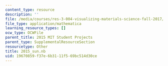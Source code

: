 ```yaml
---
content_type: resource
description: ''
file: /media/courses/res-3-004-visualizing-materials-science-fall-2017/19670859f37e6b3111f569bc514d30ce_2015_sun.nb
file_type: application/mathematica
learning_resource_types: []
ocw_type: OCWFile
parent_title: 2015 MIT Student Projects
parent_type: SupplementalResourceSection
resourcetype: Other
title: 2015_sun.nb
uid: 19670859-f37e-6b31-11f5-69bc514d30ce
---
```

